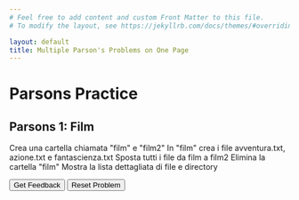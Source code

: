 ```yaml
---
# Feel free to add content and custom Front Matter to this file.
# To modify the layout, see https://jekyllrb.com/docs/themes/#overriding-theme-defaults

layout: default
title: Multiple Parson's Problems on One Page
---
```

# Parsons Practice

## Parsons 1: Film
Crea una cartella chiamata "film" e "film2"
In "film" crea i file avventura.txt, azione.txt e fantascienza.txt
Sposta tutti i file da film a film2
Elimina la cartella "film"
Mostra la lista dettagliata di file e directory

<div id="p1-sortableTrash" class="sortable-code"></div>
<div id="p1-sortable" class="sortable-code"></div>
<div style="clear:both;"></div>
<p>
    <input id="p1-feedbackLink" value="Get Feedback" type="button" />
    <input id="p1-newInstanceLink" value="Reset Problem" type="button" />
</p>
<script type="text/javascript"> 
(function(){
  var initial = "mkdir film
\n" +
    "mkdir film2
\n" +
    "cd film
\n" +
    "touch avventura.txt azione.txt fantascienza.txt
\n" +
    "cd ..
\n" +
    "mv film/*.txt film2/
\n" +
    "rmdir film
\n" +
    "ls -la film2/
\n" +
    "ls -la
\n" +
    "rmdir canzoni
\n" +
    "#distractor
\n" +
    "mkdir canzoni#distractor";
  var parsonsPuzzle = new ParsonsWidget({
    "sortableId": "p1-sortable",
    "max_wrong_lines": 10,
    "grader": ParsonsWidget._graders.LineBasedGrader,
    "exec_limit": 2500,
    "can_indent": false,
    "x_indent": 50,
    "lang": "en",
    "trashId": "p1-sortableTrash"
  });
  parsonsPuzzle.init(initial);
  parsonsPuzzle.shuffleLines();
  $("#p1-newInstanceLink").click(function(event){
      event.preventDefault();
      parsonsPuzzle.shuffleLines();
  });
  $("#p1-feedbackLink").click(function(event){
      event.preventDefault();
      parsonsPuzzle.getFeedback();
  });
})();
</script>
